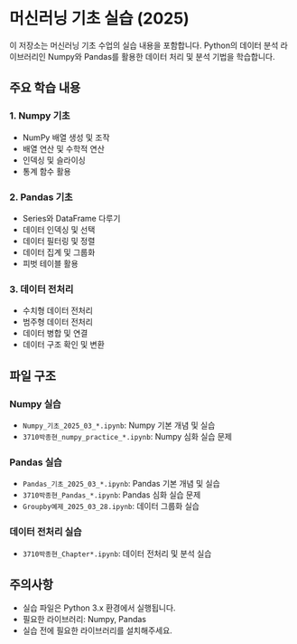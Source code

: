 # 머신러닝 기초 실습 (2025)

이 저장소는 머신러닝 기초 수업의 실습 내용을 포함합니다. Python의 데이터 분석 라이브러리인 Numpy와 Pandas를 활용한 데이터 처리 및 분석 기법을 학습합니다.

## 주요 학습 내용

### 1. Numpy 기초
- NumPy 배열 생성 및 조작
- 배열 연산 및 수학적 연산
- 인덱싱 및 슬라이싱
- 통계 함수 활용

### 2. Pandas 기초
- Series와 DataFrame 다루기
- 데이터 인덱싱 및 선택
- 데이터 필터링 및 정렬
- 데이터 집계 및 그룹화
- 피벗 테이블 활용

### 3. 데이터 전처리
- 수치형 데이터 전처리
- 범주형 데이터 전처리
- 데이터 병합 및 연결
- 데이터 구조 확인 및 변환

## 파일 구조

### Numpy 실습
- `Numpy_기초_2025_03_*.ipynb`: Numpy 기본 개념 및 실습
- `3710박종현_numpy_practice_*.ipynb`: Numpy 심화 실습 문제

### Pandas 실습
- `Pandas_기초_2025_03_*.ipynb`: Pandas 기본 개념 및 실습
- `3710박종현_Pandas_*.ipynb`: Pandas 심화 실습 문제
- `Groupby예제_2025_03_28.ipynb`: 데이터 그룹화 실습

### 데이터 전처리 실습
- `3710박종현_Chapter*.ipynb`: 데이터 전처리 및 분석 실습

## 주의사항
- 실습 파일은 Python 3.x 환경에서 실행됩니다.
- 필요한 라이브러리: Numpy, Pandas
- 실습 전에 필요한 라이브러리를 설치해주세요.
